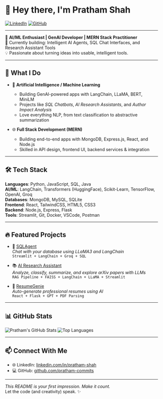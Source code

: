 
# 👋 Hey there, I'm Pratham Shah

[![LinkedIn](https://img.shields.io/badge/LinkedIn-Pratham%20Shah-blue?logo=linkedin&style=flat-square)](https://www.linkedin.com/in/pratham-shah-89880a254/?originalSubdomain=in)
[![GitHub](https://img.shields.io/badge/GitHub-pratham--commits-black?logo=github&style=flat-square)](https://github.com/pratham-commits)

---

🎯 **AI/ML Enthusiast | GenAI Developer | MERN Stack Practitioner**  
🔭 Currently building: Intelligent AI Agents, SQL Chat Interfaces, and Research Assistant Tools  
💡 Passionate about turning ideas into usable, intelligent tools.

---

## 🧠 What I Do

- 🚀 **Artificial Intelligence / Machine Learning**
  - Building GenAI-powered apps with LangChain, LLaMA, BERT, MiniLM
  - Projects like *SQL Chatbots*, *AI Research Assistants*, and *Author Impact Analysis*
  - Love everything NLP, from text classification to abstractive summarization

- 🌐 **Full Stack Development (MERN)**
  - Building end-to-end apps with MongoDB, Express.js, React, and Node.js
  - Skilled in API design, frontend UI, backend services & integration

---

## 🛠️ Tech Stack

**Languages**: Python, JavaScript, SQL, Java  
**AI/ML**: LangChain, Transformers (HuggingFace), Scikit-Learn, TensorFlow, OpenAI, Groq  
**Databases**: MongoDB, MySQL, SQLite  
**Frontend**: React, TailwindCSS, HTML5, CSS3  
**Backend**: Node.js, Express, Flask  
**Tools**: Streamlit, Git, Docker, VSCode, Postman

---

## 🔥 Featured Projects

- 🧠 [SQLAgent](https://github.com/pratham-commits/SQLAgent)  
  _Chat with your database using LLaMA3 and LangChain_  
  `Streamlit + LangChain + Groq + SQL`

- 📚 [AI Research Assistant](https://github.com/pratham-commits/ai-research-assistant)  
  _Analyze, classify, summarize, and explore arXiv papers with LLMs_  
  `RAG Pipeline + FAISS + LangChain + LLaMA + Streamlit`

- 🧾 [ResumeGenie](https://github.com/pratham-commits/resumegenie)  
  _Auto-generate professional resumes using AI_  
  `React + Flask + GPT + PDF Parsing`

---

## 📊 GitHub Stats

![Pratham's GitHub Stats](https://github-readme-stats.vercel.app/api?username=pratham-commits&show_icons=true&theme=default&hide=stars)
![Top Languages](https://github-readme-stats.vercel.app/api/top-langs/?username=pratham-commits&layout=compact&theme=default)

---

## 📫 Connect With Me

- 🌐 LinkedIn: [linkedin.com/in/pratham-shah](https://www.linkedin.com/in/pratham-shah-89880a254/?originalSubdomain=in)
- 💻 GitHub: [github.com/pratham-commits](https://github.com/pratham-commits)

---

_This README is your first impression. Make it count._  
Let the code (and creativity) speak. ✨
